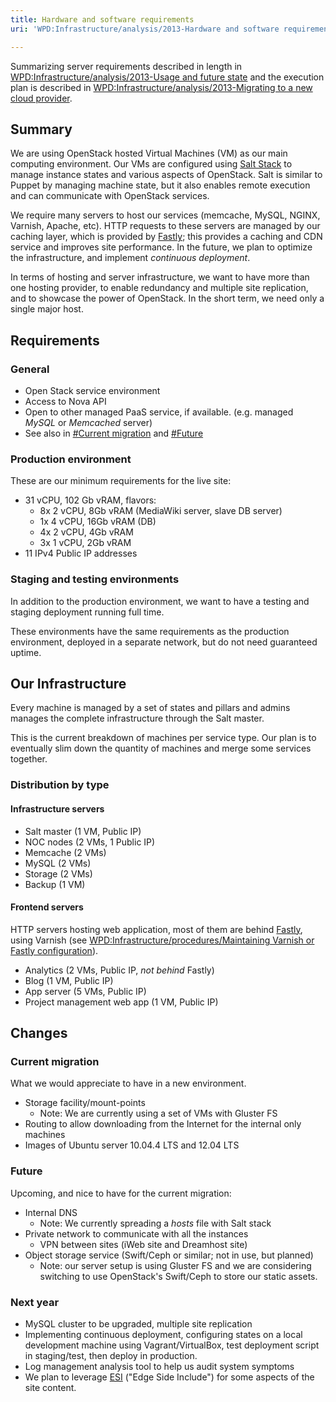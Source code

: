 ```yaml
---
title: Hardware and software requirements
uri: 'WPD:Infrastructure/analysis/2013-Hardware and software requirements'

---
```

Summarizing server requirements described in length in [WPD:Infrastructure/analysis/2013-Usage and future state](/WPD:Infrastructure/analysis/2013-Usage_and_future_state) and the execution plan is described in [WPD:Infrastructure/analysis/2013-Migrating to a new cloud provider](/WPD:Infrastructure/analysis/2013-Migrating_to_a_new_cloud_provider).

## Summary

We are using OpenStack hosted Virtual Machines (VM) as our main computing environment. Our VMs are configured using [Salt Stack](http://saltstack.com) to manage instance states and various aspects of OpenStack. Salt is similar to Puppet by managing machine state, but it also enables remote execution and can communicate with OpenStack services.

We require many servers to host our services (memcache, MySQL, NGINX, Varnish, Apache, etc). HTTP requests to these servers are managed by our caching layer, which is provided by [Fastly](http://fastly.com); this provides a caching and CDN service and improves site performance. In the future, we plan to optimize the infrastructure, and implement *continuous deployment*.

In terms of hosting and server infrastructure, we want to have more than one hosting provider, to enable redundancy and multiple site replication, and to showcase the power of OpenStack. In the short term, we need only a single major host.

## Requirements

### General

-   Open Stack service environment
-   Access to Nova API
-   Open to other managed PaaS service, if available. (e.g. managed *MySQL* or *Memcached* server)
-   See also in [\#Current migration](#Current_migration) and [\#Future](#Future)

### Production environment

These are our minimum requirements for the live site:

-   31 vCPU, 102 Gb vRAM, flavors:
    -   8x 2 vCPU, 8Gb vRAM (MediaWiki server, slave DB server)
    -   1x 4 vCPU, 16Gb vRAM (DB)
    -   4x 2 vCPU, 4Gb vRAM
    -   3x 1 vCPU, 2Gb vRAM
-   11 IPv4 Public IP addresses

### Staging and testing environments

In addition to the production environment, we want to have a testing and staging deployment running full time.

These environments have the same requirements as the production environment, deployed in a separate network, but do not need guaranteed uptime.

## Our Infrastructure

Every machine is managed by a set of states and pillars and admins manages the complete infrastructure through the Salt master.

This is the current breakdown of machines per service type. Our plan is to eventually slim down the quantity of machines and merge some services together.

### Distribution by type

#### Infrastructure servers

-   Salt master (1 VM, Public IP)
-   NOC nodes (2 VMs, 1 Public IP)
-   Memcache (2 VMs)
-   MySQL (2 VMs)
-   Storage (2 VMs)
-   Backup (1 VM)

#### Frontend servers

HTTP servers hosting web application, most of them are behind [Fastly](http://fastly.com), using Varnish (see [WPD:Infrastructure/procedures/Maintaining Varnish or Fastly configuration](/WPD:Infrastructure/procedures/Maintaining_Varnish_or_Fastly_configuration)).

-   Analytics (2 VMs, Public IP, *not behind* Fastly)
-   Blog (1 VM, Public IP)
-   App server (5 VMs, Public IP)
-   Project management web app (1 VM, Public IP)

## Changes

### Current migration

What we would appreciate to have in a new environment.

-   Storage facility/mount-points
    -   Note: We are currently using a set of VMs with Gluster FS
-   Routing to allow downloading from the Internet for the internal only machines
-   Images of Ubuntu server 10.04.4 LTS and 12.04 LTS

### Future

Upcoming, and nice to have for the current migration:

-   Internal DNS
    -   Note: We currently spreading a *hosts* file with Salt stack
-   Private network to communicate with all the instances
    -   VPN between sites (iWeb site and Dreamhost site)
-   Object storage service (Swift/Ceph or similar; not in use, but planned)
    -   Note: our server setup is using Gluster FS and we are considering switching to use OpenStack's Swift/Ceph to store our static assets.

### Next year

-   MySQL cluster to be upgraded, multiple site replication
-   Implementing continuous deployment, configuring states on a local development machine using Vagrant/VirtualBox, test deployment script in staging/test, then deploy in production.
-   Log management analysis tool to help us audit system symptoms
-   We plan to leverage [ESI](http://en.wikipedia.org/wiki/Edge_Side_Includes) ("Edge Side Include") for some aspects of the site content.
